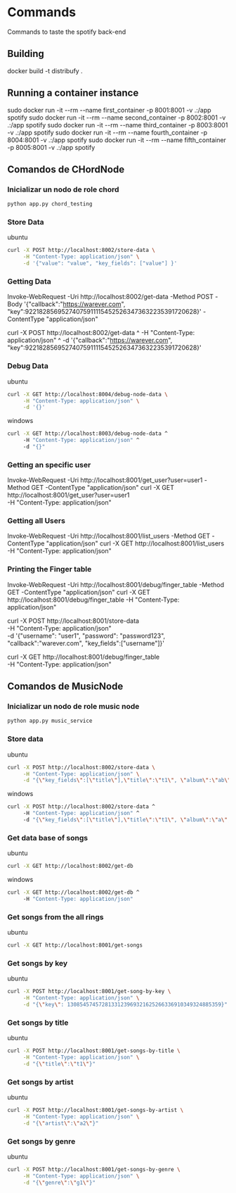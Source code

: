 # Commands

Commands to taste the spotify back-end

## Building

docker build -t distribufy .

## Running a container instance

sudo docker run -it --rm --name first_container -p 8001:8001 -v .\:/app spotify
sudo docker run -it --rm --name second_container -p 8002:8001 -v .\:/app spotify
sudo docker run -it --rm --name third_container -p 8003:8001 -v .\:/app spotify
sudo docker run -it --rm --name fourth_container -p 8004:8001 -v .\:/app spotify
sudo docker run -it --rm --name fifth_container -p 8005:8001 -v .\:/app spotify

## Comandos de CHordNode

### Inicializar un nodo de role chord

``` bash
python app.py chord_testing
```

### Store Data

ubuntu

``` bash
curl -X POST http://localhost:8002/store-data \
     -H "Content-Type: application/json" \
     -d '{"value": "value", "key_fields": ["value"] }'
```

### Getting Data

Invoke-WebRequest -Uri http://localhost:8002/get-data -Method POST -Body '{"callback":"https://warever.com", "key":922182856952740759111154525263473632235391720628}' -ContentType "application/json"

curl -X POST http://localhost:8002/get-data ^
     -H "Content-Type: application/json" ^
     -d '{"callback":"https://warever.com", "key":922182856952740759111154525263473632235391720628}'

### Debug Data

ubuntu

``` bash
curl -X GET http://localhost:8004/debug-node-data \
     -H "Content-Type: application/json" \
     -d '{}'
```

windows

``` bash
curl -X GET http://localhost:8003/debug-node-data ^
     -H "Content-Type: application/json" ^
     -d "{}"
```

### Getting an specific user

Invoke-WebRequest -Uri http://localhost:8001/get_user?user=user1 -Method GET -ContentType "application/json"
curl -X GET http://localhost:8001/get_user?user=user1 \
     -H "Content-Type: application/json"

### Getting all Users

Invoke-WebRequest -Uri http://localhost:8001/list_users -Method GET -ContentType "application/json"
curl -X GET http://localhost:8001/list_users \
     -H "Content-Type: application/json"

### Printing the Finger table

Invoke-WebRequest -Uri http://localhost:8001/debug/finger_table -Method GET -ContentType "application/json"
curl -X GET http://localhost:8001/debug/finger_table \-H "Content-Type: application/json"

curl -X POST http://localhost:8001/store-data \
     -H "Content-Type: application/json" \
     -d '{"username": "user1", "password": "password123", "callback":"warever.com", "key_fields":["username"]}'

curl -X GET http://localhost:8001/debug/finger_table \
     -H "Content-Type: application/json"

## Comandos de MusicNode

### Inicializar un nodo de role music node

``` bash
python app.py music_service
```

### Store data

ubuntu

``` bash
curl -X POST http://localhost:8002/store-data \
     -H "Content-Type: application/json" \
     -d "{\"key_fields\":[\"title\"],\"title\":\"t1\", \"album\":\"ab\", \"genre\":\"g1\", \"artist\":\"a2\"}"
```

windows

``` bash
curl -X POST http://localhost:8002/store-data ^
     -H "Content-Type: application/json" ^
     -d "{\"key_fields\":[\"title\"],\"title\":\"t1\", \"album\":\"a\", \"genre\":\"g\", \"artist\":\"a\", \"callback\": \"http://a.com\"}"
```

### Get data base of songs

ubuntu

``` bash
curl -X GET http://localhost:8002/get-db
```

windows

``` bash
curl -X GET http://localhost:8002/get-db ^
     -H "Content-Type: application/json"
```

### Get songs from the all rings

ubuntu

``` bash
curl -X GET http://localhost:8001/get-songs 
```

### Get songs by key

ubuntu

``` bash
curl -X POST http://localhost:8001/get-song-by-key \
     -H "Content-Type: application/json" \
     -d "{\"key\": 1308545745728133123969321625266336910349324885359}"
```

### Get songs by title

ubuntu

``` bash
curl -X POST http://localhost:8001/get-songs-by-title \
     -H "Content-Type: application/json" \
     -d "{\"title\":\"t1\"}"
```

### Get songs by artist

ubuntu

``` bash
curl -X POST http://localhost:8001/get-songs-by-artist \
     -H "Content-Type: application/json" \
     -d "{\"artist\":\"a2\"}"
```

### Get songs by genre

ubuntu

``` bash
curl -X POST http://localhost:8001/get-songs-by-genre \
     -H "Content-Type: application/json" \
     -d "{\"genre\":\"g1\"}"
```
